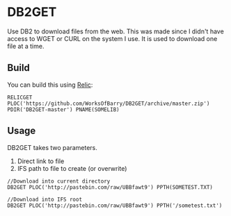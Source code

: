 # DB2GET
Use DB2 to download files from the web. This was made since I didn't have access to WGET or CURL on the system I use.  It is used to download one file at a time.

## Build

You can build this using [Relic](https://github.com/Club-Seiden/RelicPackageManager/): 

`RELICGET PLOC('https://github.com/WorksOfBarry/DB2GET/archive/master.zip') PDIR('DB2GET-master') PNAME(SOMELIB)`

## Usage

DB2GET takes two parameters.

1. Direct link to file
2. IFS path to file to create (or overwrite)

```
//Download into current directory
DB2GET PLOC('http://pastebin.com/raw/UBBfawt9') PPTH(SOMETEST.TXT)

//Download into IFS root
DB2GET PLOC('http://pastebin.com/raw/UBBfawt9') PPTH('/sometest.txt')
```
